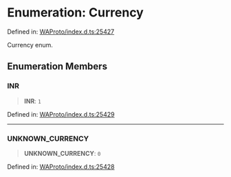 # Enumeration: Currency

Defined in: [WAProto/index.d.ts:25427](https://github.com/Riders004/Tv/blob/3d6aaf6f3efb499dc9d0ca82bb24083bb45a8478/WAProto/index.d.ts#L25427)

Currency enum.

## Enumeration Members

### INR

> **INR**: `1`

Defined in: [WAProto/index.d.ts:25429](https://github.com/Riders004/Tv/blob/3d6aaf6f3efb499dc9d0ca82bb24083bb45a8478/WAProto/index.d.ts#L25429)

***

### UNKNOWN\_CURRENCY

> **UNKNOWN\_CURRENCY**: `0`

Defined in: [WAProto/index.d.ts:25428](https://github.com/Riders004/Tv/blob/3d6aaf6f3efb499dc9d0ca82bb24083bb45a8478/WAProto/index.d.ts#L25428)
